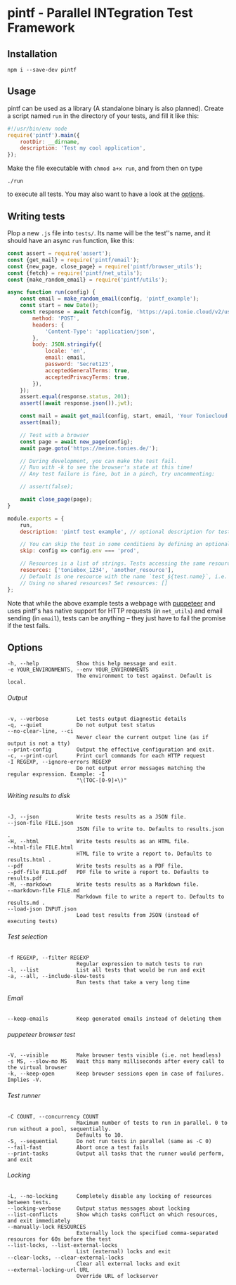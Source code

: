# pintf - Parallel INTegration Test Framework

## Installation

```shell
npm i --save-dev pintf
```

## Usage

pintf can be used as a library (A standalone binary is also planned). Create a script named `run` in the directory of your tests, and fill it like this:

```javascript
#!/usr/bin/env node
require('pintf').main({
    rootDir: __dirname,
    description: 'Test my cool application',
});
```

Make the file executable with `chmod a+x run`, and from then on type

```shell
./run
```

to execute all tests. You may also want to have a look at the [options](#options).

## Writing tests

Plop a new `.js` file into `tests/`. Its name will be the test''s name, and it should have an async `run` function, like this:

```javascript
const assert = require('assert');
const {get_mail} = require('pintf/email');
const {new_page, close_page} = require('pintf/browser_utils');
const {fetch} = require('pintf/net_utils');
const {make_random_email} = require('pintf/utils');

async function run(config) {
    const email = make_random_email(config, 'pintf_example');
    const start = new Date();
    const response = await fetch(config, 'https://api.tonie.cloud/v2/users', {
        method: 'POST',
        headers: {
            'Content-Type': 'application/json',
        },
        body: JSON.stringify({
            locale: 'en',
            email: email,
            password: 'Secret123',
            acceptedGeneralTerms: true,
            acceptedPrivacyTerms: true,
        }),
    });
    assert.equal(response.status, 201);
    assert((await response.json()).jwt);

    const mail = await get_mail(config, start, email, 'Your Toniecloud confirmation link');
    assert(mail);

    // Test with a browser
    const page = await new_page(config);
    await page.goto('https://meine.tonies.de/');

    // During development, you can make the test fail.
    // Run with -k to see the browser's state at this time!
    // Any test failure is fine, but in a pinch, try uncommenting:

    // assert(false);

    await close_page(page);
}

module.exports = {
    run,
    description: 'pintf test example', // optional description for test reports, can be left out

    // You can skip the test in some conditions by defining an optional skip method:
    skip: config => config.env === 'prod',

    // Resources is a list of strings. Tests accessing the same resources are run sequentially.
    resources: ['toniebox_1234', 'another_resource'],
    // Default is one resource with the name `test_${test.name}`, i.e. tests are not run concurrently by default
    // Using no shared resources? Set resources: []
};
```

Note that while the above example tests a webpage with [puppeteer](https://github.com/GoogleChrome/puppeteer) and uses pintf's has native support for HTTP requests (in `net_utils`) and email sending (in `email`), tests can be anything – they just have to fail the promise if the test fails.

## Options

```
-h, --help            Show this help message and exit.
-e YOUR_ENVIRONMENTS, --env YOUR_ENVIRONMENTS
                      The environment to test against. Default is local.
```

###### Output

```
-v, --verbose         Let tests output diagnostic details
-q, --quiet           Do not output test status
--no-clear-line, --ci
                      Never clear the current output line (as if output is not a tty)
--print-config        Output the effective configuration and exit.
-c, --print-curl      Print curl commands for each HTTP request
-I REGEXP, --ignore-errors REGEXP
                      Do not output error messages matching the regular expression. Example: -I 
                      "\(TOC-[0-9]+\)"
```

###### Writing results to disk

```
-J, --json            Write tests results as a JSON file.
--json-file FILE.json
                      JSON file to write to. Defaults to results.json .
-H, --html            Write tests results as an HTML file.
--html-file FILE.html
                      HTML file to write a report to. Defaults to results.html .
--pdf                 Write tests results as a PDF file.
--pdf-file FILE.pdf   PDF file to write a report to. Defaults to results.pdf .
-M, --markdown        Write tests results as a Markdown file.
--markdown-file FILE.md
                      Markdown file to write a report to. Defaults to results.md .
--load-json INPUT.json
                      Load test results from JSON (instead of executing tests)
```

###### Test selection

```
-f REGEXP, --filter REGEXP
                      Regular expression to match tests to run
-l, --list            List all tests that would be run and exit
-a, --all, --include-slow-tests
                      Run tests that take a very long time
```

###### Email

```
--keep-emails         Keep generated emails instead of deleting them
```

###### puppeteer browser test

```
-V, --visible         Make browser tests visible (i.e. not headless)
-s MS, --slow-mo MS   Wait this many milliseconds after every call to the virtual browser
-k, --keep-open       Keep browser sessions open in case of failures. Implies -V.
```

###### Test runner

```
-C COUNT, --concurrency COUNT
                      Maximum number of tests to run in parallel. 0 to run without a pool, sequentially. 
                      Defaults to 10.
-S, --sequential      Do not run tests in parallel (same as -C 0)
--fail-fast           Abort once a test fails
--print-tasks         Output all tasks that the runner would perform, and exit
```

###### Locking

```
-L, --no-locking      Completely disable any locking of resources between tests.
--locking-verbose     Output status messages about locking
--list-conflicts      Show which tasks conflict on which resources, and exit immediately
--manually-lock RESOURCES
                      Externally lock the specified comma-separated resources for 60s before the test
--list-locks, --list-external-locks
                      List (external) locks and exit
--clear-locks, --clear-external-locks
                      Clear all external locks and exit
--external-locking-url URL
                      Override URL of lockserver
```


